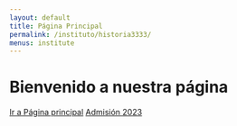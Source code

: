 ```yaml
---
layout: default
title: Página Principal
permalink: /instituto/historia3333/
menus: institute
---
```

<div class="container">
  <h1>Bienvenido a nuestra página</h1>
  <a class="button" href="#">Ir a Página principal</a>
  <a class="button" href="#">Admisión 2023</a>
</div>
